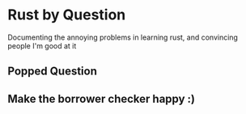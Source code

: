 # Rust by Question

Documenting the annoying problems in learning rust, and convincing people I'm good at it

## Popped Question

## Make the borrower checker happy :)
